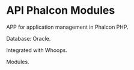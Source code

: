 # API Phalcon Modules #

APP for application management in Phalcon PHP.

Database: Oracle.

Integrated with Whoops.

Modules.

